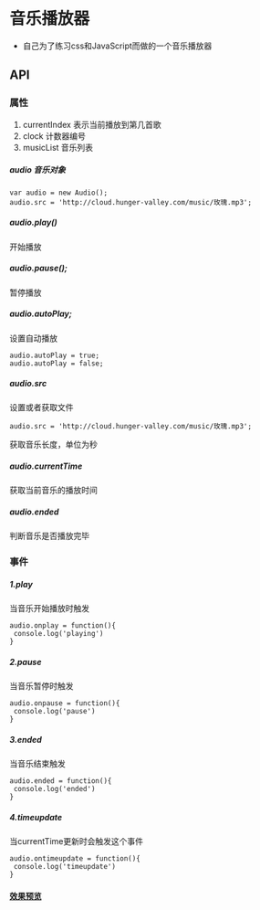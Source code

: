 # 音乐播放器
- 自己为了练习css和JavaScript而做的一个音乐播放器
## API
### 属性
1. currentIndex 表示当前播放到第几首歌
2. clock 计数器编号
3. musicList 音乐列表
##### audio 音乐对象
```
var audio = new Audio();
audio.src = 'http://cloud.hunger-valley.com/music/玫瑰.mp3';
```
##### audio.play()
开始播放
##### audio.pause();
暂停播放
##### audio.autoPlay;
设置自动播放
```
audio.autoPlay = true;
audio.autoPlay = false;
```
##### audio.src
设置或者获取文件
```
audio.src = 'http://cloud.hunger-valley.com/music/玫瑰.mp3';
```
获取音乐长度，单位为秒
##### audio.currentTime
获取当前音乐的播放时间
##### audio.ended
判断音乐是否播放完毕
### 事件 
##### 1.play
当音乐开始播放时触发
```
audio.onplay = function(){
 console.log('playing')
}
```
##### 2.pause
当音乐暂停时触发
```
audio.onpause = function(){
 console.log('pause')
}
```
##### 3.ended
当音乐结束触发
```
audio.ended = function(){
 console.log('ended')
}
```
##### 4.timeupdate
当currentTime更新时会触发这个事件
```
audio.ontimeupdate = function(){
 console.log('timeupdate')
}
```
#### [效果预览](https://dade-jj.github.io/resume/resume/musicPlayer/index.html)
